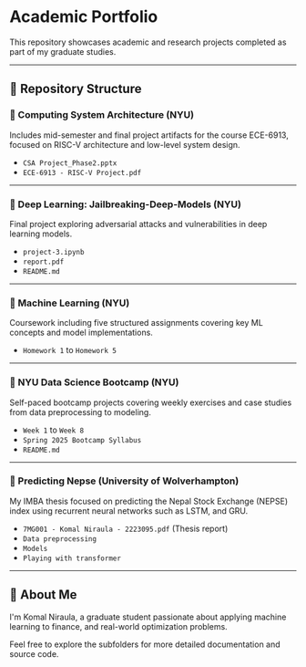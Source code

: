 # Academic Portfolio

This repository showcases academic and research projects completed as part of my graduate studies.

---

## 📂 Repository Structure

### 📌 Computing System Architecture (NYU)
Includes mid-semester and final project artifacts for the course ECE-6913, focused on RISC-V architecture and low-level system design.

- `CSA Project_Phase2.pptx`
- `ECE-6913 - RISC-V Project.pdf`

---

### 📌 Deep Learning: Jailbreaking-Deep-Models (NYU)
Final project exploring adversarial attacks and vulnerabilities in deep learning models.

- `project-3.ipynb`
- `report.pdf`
- `README.md`

---

### 📌 Machine Learning (NYU)
Coursework including five structured assignments covering key ML concepts and model implementations.

- `Homework 1` to `Homework 5`

---

### 📌 NYU Data Science Bootcamp (NYU)
Self-paced bootcamp projects covering weekly exercises and case studies from data preprocessing to modeling.

- `Week 1` to `Week 8`
- `Spring 2025 Bootcamp Syllabus`
- `README.md`

---

### 📌 Predicting Nepse (University of Wolverhampton)
My IMBA thesis focused on predicting the Nepal Stock Exchange (NEPSE) index using recurrent neural networks such as LSTM, and GRU.

- `7MG001 - Komal Niraula - 2223095.pdf` (Thesis report)
- `Data preprocessing`
- `Models`
- `Playing with transformer`

---

## 🧠 About Me

I'm Komal Niraula, a graduate student passionate about applying machine learning to finance, and real-world optimization problems.

Feel free to explore the subfolders for more detailed documentation and source code.

